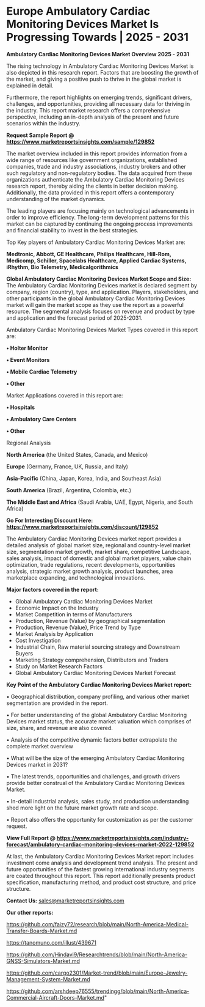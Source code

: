 # Europe Ambulatory Cardiac Monitoring Devices Market Is Progressing Towards | 2025 - 2031

<Strong> Ambulatory Cardiac Monitoring Devices Market Overview 2025 - 2031</strong>

The rising technology in Ambulatory Cardiac Monitoring Devices Market is also depicted in this research report. Factors that are boosting the growth of the market, and giving a positive push to thrive in the global market is explained in detail.

Furthermore, the report highlights on emerging trends, significant drivers, challenges, and opportunities, providing all necessary data for thriving in the industry. This report market research offers a comprehensive perspective, including an in-depth analysis of the present and future scenarios within the industry.

<strong>Request Sample Report @ <a href=https://www.marketreportsinsights.com/sample/129852>https://www.marketreportsinsights.com/sample/129852</a></strong>

The market overview included in this report provides information from a wide range of resources like government organizations, established companies, trade and industry associations, industry brokers and other such regulatory and non-regulatory bodies. The data acquired from these organizations authenticate the Ambulatory Cardiac Monitoring Devices research report, thereby aiding the clients in better decision making. Additionally, the data provided in this report offers a contemporary understanding of the market dynamics.

The leading players are focusing mainly on technological advancements in order to improve efficiency. The long-term development patterns for this market can be captured by continuing the ongoing process improvements and financial stability to invest in the best strategies.

Top Key players of Ambulatory Cardiac Monitoring Devices Market are:

<strong>Medtronic, Abbott, GE Healthcare, Philips Healthcare, Hill-Rom, Medicomp, Schiller, Spacelabs Healthcare, Applied Cardiac Systems, iRhythm, Bio Telemetry, Medicalgorithmics</strong>

<strong><b>Global Ambulatory Cardiac Monitoring Devices Market Scope and Size:</b></strong>
The Ambulatory Cardiac Monitoring Devices market is declared segment by company, region (country), type, and application. Players, stakeholders, and other participants in the global Ambulatory Cardiac Monitoring Devices market will gain the market scope as they use the report as a powerful resource. The segmental analysis focuses on revenue and product by type and application and the forecast period of 2025-2031.

Ambulatory Cardiac Monitoring Devices Market Types covered in this report are:

<strong>• Holter Monitor

• Event Monitors

• Mobile Cardiac Telemetry

• Other</strong>

Market Applications covered in this report are:

<strong>• Hospitals

• Ambulatory Care Centers

• Other</strong> 

Regional Analysis

<strong>North America</strong> (the United States, Canada, and Mexico)

<strong>Europe</strong> (Germany, France, UK, Russia, and Italy)

<strong>Asia-Pacific</strong> (China, Japan, Korea, India, and Southeast Asia)

<strong>South America</strong> (Brazil, Argentina, Colombia, etc.)

<strong>The Middle East and Africa</strong> (Saudi Arabia, UAE, Egypt, Nigeria, and South Africa)

<strong>Go For Interesting Discount Here: <a href=https://www.marketreportsinsights.com/discount/129852>https://www.marketreportsinsights.com/discount/129852</a></strong>

The Ambulatory Cardiac Monitoring Devices market report provides a detailed analysis of global market size, regional and country-level market size, segmentation market growth, market share, competitive Landscape, sales analysis, impact of domestic and global market players, value chain optimization, trade regulations, recent developments, opportunities analysis, strategic market growth analysis, product launches, area marketplace expanding, and technological innovations.

<strong><b>Major factors covered in the report:</b></strong>
<ul>
  <li>Global Ambulatory Cardiac Monitoring Devices Market </li>
  <li>Economic Impact on the Industry</li>
  <li>Market Competition in terms of Manufacturers</li>
  <li>Production, Revenue (Value) by geographical segmentation</li>
  <li>Production, Revenue (Value), Price Trend by Type</li>
  <li>Market Analysis by Application</li>
  <li>Cost Investigation</li>
  <li>Industrial Chain, Raw material sourcing strategy and Downstream Buyers</li>
  <li>Marketing Strategy comprehension, Distributors and Traders</li>
  <li>Study on Market Research Factors</li>
  <li>Global Ambulatory Cardiac Monitoring Devices Market Forecast</li>
</ul>

<strong><b>Key Point of the Ambulatory Cardiac Monitoring Devices Market report:</b></strong>

• Geographical distribution, company profiling, and various other market segmentation are provided in the report.

• For better understanding of the global Ambulatory Cardiac Monitoring Devices market status, the accurate market valuation which comprises of size, share, and revenue are also covered.

• Analysis of the competitive dynamic factors better extrapolate the complete market overview

• What will be the size of the emerging Ambulatory Cardiac Monitoring Devices market in 2031?

• The latest trends, opportunities and challenges, and growth drivers provide better construal of the Ambulatory Cardiac Monitoring Devices Market.

• In-detail industrial analysis, sales study, and production understanding shed more light on the future market growth rate and scope.

• Report also offers the opportunity for customization as per the customer request.

<strong><b>View Full Report @ <a href=https://www.marketreportsinsights.com/industry-forecast/ambulatory-cardiac-monitoring-devices-market-2022-129852>https://www.marketreportsinsights.com/industry-forecast/ambulatory-cardiac-monitoring-devices-market-2022-129852</a></b></strong>


At last, the Ambulatory Cardiac Monitoring Devices Market report includes investment come analysis and development trend analysis. The present and future opportunities of the fastest growing international industry segments are coated throughout this report. This report additionally presents product specification, manufacturing method, and product cost structure, and price structure.

<strong>Contact Us:</strong>
sales@marketreportsinsights.com

<strong>Our other reports:</strong>

<a href=https://github.com/faizy72/research/blob/main/North-America-Medical-Transfer-Boards-Market.md>https://github.com/faizy72/research/blob/main/North-America-Medical-Transfer-Boards-Market.md</a>

<a href=https://tanomuno.com/illust/439671>https://tanomuno.com/illust/439671</a>

<a href=https://github.com/Hindavi9/Researchtrends/blob/main/North-America-GNSS-Simulators-Market.md>https://github.com/Hindavi9/Researchtrends/blob/main/North-America-GNSS-Simulators-Market.md</a>

<a href=https://github.com/cargo2301/Market-trend/blob/main/Europe-Jewelry-Management-System-Market.md>https://github.com/cargo2301/Market-trend/blob/main/Europe-Jewelry-Management-System-Market.md</a>

<a href=https://github.com/arshdeep76555/trendingg/blob/main/North-America-Commercial-Aircraft-Doors-Market.md>https://github.com/arshdeep76555/trendingg/blob/main/North-America-Commercial-Aircraft-Doors-Market.md</a>"
